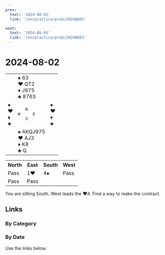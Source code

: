 ```yaml
---
prev:
  text: '2024-08-01'
  link: '/en/practice/prob/20240801'

next:
  text: '2024-08-03'
  link: '/en/practice/prob/20240803'
---
```


# 2024-08-02

<table class="deal">
	<tr>
		<td></td>
		<td>♠️ 63<br>♥️ QT2<br>♦️ J975<br>♣️ 8763</td>
		<td></td>
	</tr>
	<tr>
		<td>♠️ <br>♥️ <br>♦️ <br>♣️ </td>
		<td><pre>   N<br>W     E<br>   S</pre></td>
		<td>♠️ <br>♥️ <br>♦️ <br>♣️ </td>
	</tr>
	<tr>
		<td></td>
		<td>♠️ AKQJ975<br>♥️ AJ3<br>♦️ K8<br>♣️ Q</td>
		<td></td>
	</tr>
</table>

<table class="auction">
	<tr>
		<th>North</th>
		<th>East</th>
		<th>South</th>
		<th>West</th>
	</tr>
	<tr>
		<td>Pass</td>
		<td>1♥️</td>
		<td>4♠️</td>
		<td>Pass</td>
	</tr>
	<tr>
		<td>Pass</td>
		<td>Pass</td>
		<td></td>
		<td></td>
	</tr>
</table>

You are sitting South. West leads the ♥️4. Find a way to make the contract.

## Links

[<Badge type="tip" text="Check Solution"/>](/en/learning/prob/20240802)

### By Category

[<Badge type="tip" text="<--"/>](/en/practice/prob/20240801)
[<Badge type="tip" text="Calendar"/>](/en/practice/calendar/202408)
[<Badge type="tip" text="-->"/>](/en/practice/prob/20240803)

### By Date

Use the links below.